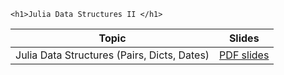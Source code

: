 
~~~
<h1>Julia Data Structures II </h1>
~~~


Topic | Slides
:-----: | :--------:
Julia Data Structures (Pairs, Dicts, Dates)   | [PDF slides](../assets/slides/main_04.pdf)


